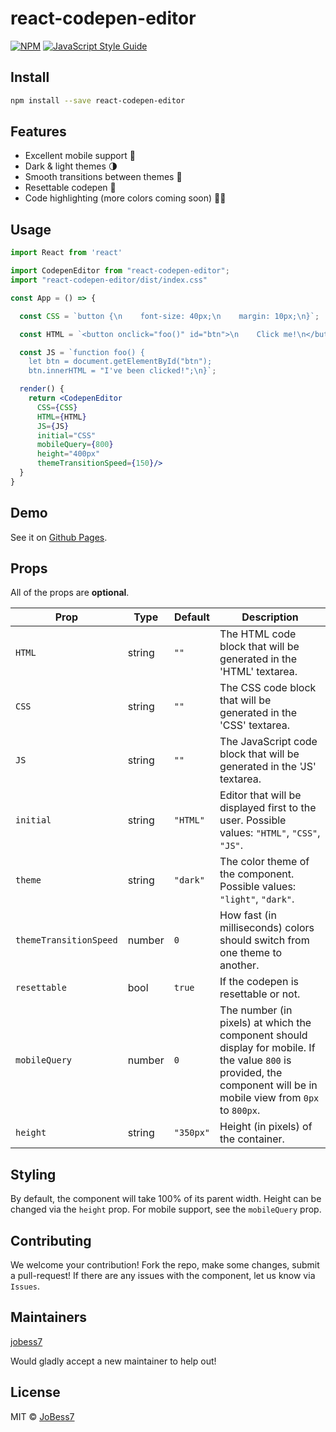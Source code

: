 # react-codepen-editor

>  

[![NPM](https://img.shields.io/npm/v/react-codepen-editor.svg)](https://www.npmjs.com/package/react-codepen-editor) [![JavaScript Style Guide](https://img.shields.io/badge/code_style-standard-brightgreen.svg)](https://standardjs.com)

## Install

```bash
npm install --save react-codepen-editor
```

## Features
- Excellent mobile support 📱
- Dark & light themes 🌗
- Smooth transitions between themes 🌊
- Resettable codepen 🔄
- Code highlighting (more colors coming soon) 🏳️‍🌈

## Usage

```jsx
import React from 'react'

import CodepenEditor from "react-codepen-editor";
import "react-codepen-editor/dist/index.css"

const App = () => {

  const CSS = `button {\n    font-size: 40px;\n    margin: 10px;\n}`;

  const HTML = `<button onclick="foo()" id="btn">\n    Click me!\n</button>`;

  const JS = `function foo() {
    let btn = document.getElementById("btn");
    btn.innerHTML = "I've been clicked!";\n}`;

  render() {
    return <CodepenEditor 
      CSS={CSS}
      HTML={HTML}
      JS={JS}
      initial="CSS"
      mobileQuery={800}
      height="400px"
      themeTransitionSpeed={150}/>
  }
}
```


## Demo

See it on [Github Pages](https://jobess7.github.io/react-codepen-editor/).

## Props

All of the props are __optional__.

|Prop| Type | Default | Description|
|-----|--|--|--|
|`HTML`|string|`""`|The HTML code block that will be generated in the 'HTML' textarea.|
|`CSS`|string|`""`|The CSS code block that will be generated in the 'CSS' textarea.|
|`JS`|string|`""`|The JavaScript code block that will be generated in the 'JS' textarea.|
|`initial`|string|`"HTML"`|Editor that will be displayed first to the user. Possible values: `"HTML"`, `"CSS"`, `"JS"`.|
|`theme`|string|`"dark"`|The color theme of the component. Possible values: `"light"`, `"dark"`.|
|`themeTransitionSpeed`|number|`0`|How fast (in milliseconds) colors should switch from one theme to another.|
|`resettable`|bool|`true`|If the codepen is resettable or not.|
|`mobileQuery`|number|`0`|The number (in pixels) at which the component should display for mobile. If the value `800` is provided, the component will be in mobile view from `0px` to `800px`.|
|`height`|string|`"350px"`|Height (in pixels) of the container.|

## Styling

By default, the component will take 100% of its parent width. Height can be changed via the `height` prop. For mobile support, see the `mobileQuery` prop. 

## Contributing

We welcome your contribution! Fork the repo, make some changes, submit a pull-request! If there are any issues with the component, let us know via `Issues`.

## Maintainers

[jobess7](https://github.com/jobess7)

Would gladly accept a new maintainer to help out!


## License

MIT © [JoBess7](https://github.com/JoBess7)
